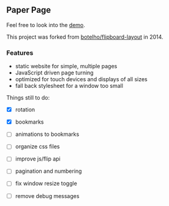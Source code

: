 ## Paper Page ##

Feel free to look into the [demo](http://newtork.de/paperpage/).

This project was forked from [botelho/flipboard-layout](https://github.com/botelho/flipboard-layout) in 2014.

### Features ###

 - static website for simple, multiple pages
 - JavaScript driven page turning
 - optimized for touch devices and displays of all sizes
 - fall back stylesheet for a window too small
 
Things still to do:

- [x] rotation
- [x] bookmarks
- [ ] animations to bookmarks 
- [ ] organize css files
- [ ] improve js/flip api
- [ ] pagination and numbering
- [ ] fix window resize toggle
- [ ] remove debug messages

